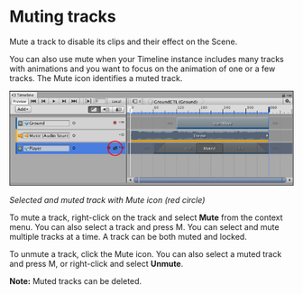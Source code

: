 # Muting tracks

Mute a track to disable its clips and their effect on the Scene. 

You can also use mute when your Timeline instance includes many tracks with animations and you want to focus on the animation of one or a few tracks. The Mute icon identifies a muted track.

![Selected and muted track with Mute icon (red circle)](images/timeline_track_muted.png)

_Selected and muted track with Mute icon (red circle)_

To mute a track, right-click on the track and select **Mute** from the context menu. You can also select a track and press M. You can select and mute multiple tracks at a time. A track can be both muted and locked. 

To unmute a track, click the Mute icon. You can also select a muted track and press M, or right-click and select **Unmute**. 

**Note:** Muted tracks can be deleted.
